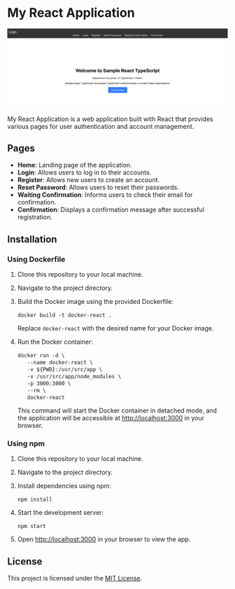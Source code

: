 # My React Application

<img src="assets/screenshot.png">

My React Application is a web application built with React that provides various pages for user authentication and account management.

## Pages

- **Home**: Landing page of the application.
- **Login**: Allows users to log in to their accounts.
- **Register**: Allows new users to create an account.
- **Reset Password**: Allows users to reset their passwords.
- **Waiting Confirmation**: Informs users to check their email for confirmation.
- **Confirmation**: Displays a confirmation message after successful registration.


## Installation

### Using Dockerfile

1. Clone this repository to your local machine.
2. Navigate to the project directory.
3. Build the Docker image using the provided Dockerfile:

   ```shell
   docker build -t docker-react .
   ```

   Replace `docker-react` with the desired name for your Docker image.

4. Run the Docker container:

   ```shell
   docker run -d \
      --name docker-react \
      -v ${PWD}:/usr/src/app \
      -v /usr/src/app/node_modules \
      -p 3000:3000 \
      --rm \
      docker-react
   ```

   This command will start the Docker container in detached mode, and the application will be accessible at [http://localhost:3000](http://localhost:3000) in your browser.

### Using npm

1. Clone this repository to your local machine.
2. Navigate to the project directory.
3. Install dependencies using npm:

   ```shell
   npm install
   ```

4. Start the development server:

   ```shell
   npm start
   ```

5. Open [http://localhost:3000](http://localhost:3000) in your browser to view the app.

## License

This project is licensed under the [MIT License](LICENSE).
